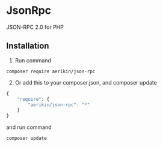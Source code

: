 # JsonRpc
JSON-RPC 2.0 for PHP

## Installation
1. Run command
```shell
composer require aerikin/json-rpc
```
2. Or add this to your composer.json, and composer update
```php
{
    "require": {
        "aerikin/json-rpc": "*"
    }
}
```
and run command
```shell
composer update
```

